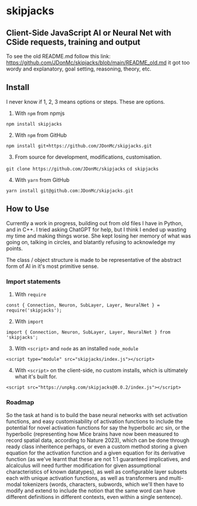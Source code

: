 # skipjacks

## Client-Side JavaScript AI or Neural Net with CSide requests, training and output

To see the old README.md follow this link: https://github.com/JDonMc/skipjacks/blob/main/README_old.md it got too wordy and explanatory, goal setting, reasoning, theory, etc.







## Install

I never know if 1, 2, 3 means options or steps. These are options.

1. With `npm` from npmjs

`npm install skipjacks` 

2. With `npm` from GitHub

`npm install git+https://github.com/JDonMc/skipjacks.git`

3. From source for development, modifications, customisation.

`git clone https://github.com/JDonMc/skipjacks`
`cd skipjacks`

4. With `yarn` from GitHub

`yarn install git@github.com:JDonMc/skipjacks.git`


## How to Use

Currently a work in progress, building out from old files I have in Python, and in C++.
I tried asking ChatGPT for help, but I think I ended up wasting my time and making things worse. She kept losing her memory of what was going on, talking in circles, and blatantly refusing to acknowledge my points.

The class / object structure is made to be representative of the abstract form of AI in it's most primitive sense.

### Import statements

1. With `require`

```
const { Connection, Neuron, SubLayer, Layer, NeuralNet } = require('skipjacks');
```




2. With `import`

```
import { Connection, Neuron, SubLayer, Layer, NeuralNet } from 'skipjacks';
```




3. With `<script>` and `node` as an installed `node_module`

```
<script type="module" src="skipjacks/index.js"></script>
```	



4. With `<script>` on the client-side, no custom installs, which is ultimately what it's built for.

```
<script src="https://unpkg.com/skipjacks@0.0.2/index.js"></script>
```

### Roadmap

So the task at hand is to build the base neural networks with set activation functions, and easy customisability of activation functions to include the potential for novel activation functions for say the hyperbolic arc sin, or the hyperbolic (representing how Mice brains have now been measured to record spatial data, according to Nature 2023), which can be done through ready class inheritence perhaps, or even a custom method storing a given equation for the activation function and a given equation for its derivative function (as we've learnt that these are not 1:1 guaranteed implicatives, and alcalculus will need further modification for given assumptional characteristics of known datatypes), as well as configurable layer subsets each with unique activation functions, as well as transformers and multi-modal tokenizers (words, characters, subwords, which we'll then have to modify and extend to include the notion that the same word can have different definitions in different contexts, even within a single sentence).

